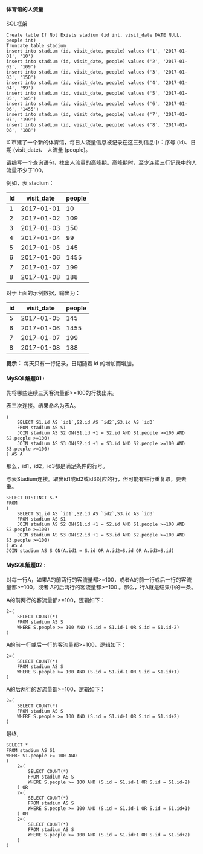 #### 体育馆的人流量

SQL框架

```mysql
Create table If Not Exists stadium (id int, visit_date DATE NULL, people int)
Truncate table stadium
insert into stadium (id, visit_date, people) values ('1', '2017-01-01', '10')
insert into stadium (id, visit_date, people) values ('2', '2017-01-02', '109')
insert into stadium (id, visit_date, people) values ('3', '2017-01-03', '150')
insert into stadium (id, visit_date, people) values ('4', '2017-01-04', '99')
insert into stadium (id, visit_date, people) values ('5', '2017-01-05', '145')
insert into stadium (id, visit_date, people) values ('6', '2017-01-06', '1455')
insert into stadium (id, visit_date, people) values ('7', '2017-01-07', '199')
insert into stadium (id, visit_date, people) values ('8', '2017-01-08', '188')
```

X 市建了一个新的体育馆，每日人流量信息被记录在这三列信息中：序号 (id)、日期 (visit_date)、 人流量 (people)。

请编写一个查询语句，找出人流量的高峰期。高峰期时，至少连续三行记录中的人流量不少于100。

例如，表 stadium：

| Id   | visit_date | people |
| ---- | ---------- | ------ |
| 1    | 2017-01-01 | 10     |
| 2    | 2017-01-02 | 109    |
| 3    | 2017-01-03 | 150    |
| 4    | 2017-01-04 | 99     |
| 5    | 2017-01-05 | 145    |
| 6    | 2017-01-06 | 1455   |
| 7    | 2017-01-07 | 199    |
| 8    | 2017-01-08 | 188    |

对于上面的示例数据，输出为：

| id   | visit_date | people |
| ---- | ---------- | ------ |
| 5    | 2017-01-05 | 145    |
| 6    | 2017-01-06 | 1455   |
| 7    | 2017-01-07 | 199    |
| 8    | 2017-01-08 | 188    |

**提示：**
每天只有一行记录，日期随着 id 的增加而增加。

#### MySQL解题01  :

先将哪些连续三天客流量都>=100的行找出来。

表三次连接。结果命名为表A。

```mysql
(
	SELECT S1.id AS `id1`,S2.id AS `id2`,S3.id AS `id3`
	FROM stadium AS S1
	JOIN stadium AS S2 ON(S1.id +1 = S2.id AND S1.people >=100 AND S2.people >=100)
	JOIN stadium AS S3 ON(S2.id +1 = S3.id AND S2.people >=100 AND S3.people >=100)
) AS A

```

那么，id1，id2，id3都是满足条件的行号。

与表Stadium连接。取出id1或id2或id3对应的行，但可能有些行重复取，要去重。

```mysql
SELECT DISTINCT S.*
FROM 
(
	SELECT S1.id AS `id1`,S2.id AS `id2`,S3.id AS `id3`
	FROM stadium AS S1
	JOIN stadium AS S2 ON(S1.id +1 = S2.id AND S1.people >=100 AND S2.people >=100)
	JOIN stadium AS S3 ON(S2.id +1 = S3.id AND S2.people >=100 AND S3.people >=100)
) AS A
JOIN stadium AS S ON(A.id1 = S.id OR A.id2=S.id OR A.id3=S.id)
```

#### MySQL解题02  :

对每一行A，如果A的前两行的客流量都>=100，或者A的前一行或后一行的客流量都>=100，或者 A的后两行的客流量都>=100 。那么，行A就是结果中的一条。

A的前两行的客流量都>=100，逻辑如下：

```
2=(
	SELECT COUNT(*)
	FROM stadium AS S
	WHERE S.people >= 100 AND (S.id = S1.id-1 OR S.id = S1.id-2)
)
```

A的前一行或后一行的客流量都>=100，逻辑如下：

```
2=(
	SELECT COUNT(*)
	FROM stadium AS S
	WHERE S.people >= 100 AND (S.id = S1.id-1 OR S.id = S1.id+1)
)
```

A的后两行的客流量都>=100，逻辑如下：

```
2=(
	SELECT COUNT(*)
	FROM stadium AS S
	WHERE S.people >= 100 AND (S.id = S1.id+1 OR S.id = S1.id+2)
)
```

最终,

```mysql
SELECT *
FROM stadium AS S1
WHERE S1.people >= 100 AND 
(
	2=(
		SELECT COUNT(*)
		FROM stadium AS S
		WHERE S.people >= 100 AND (S.id = S1.id-1 OR S.id = S1.id-2)
	) OR 
	2=(
		SELECT COUNT(*)
		FROM stadium AS S
		WHERE S.people >= 100 AND (S.id = S1.id-1 OR S.id = S1.id+1)
	) OR 
	2=(
		SELECT COUNT(*)
		FROM stadium AS S
		WHERE S.people >= 100 AND (S.id = S1.id+1 OR S.id = S1.id+2)
	)
)
```





